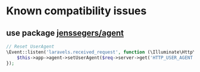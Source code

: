 # Known compatibility issues

## use package [jenssegers/agent](https://github.com/jenssegers/agent)

```PHP
// Reset UserAgent
\Event::listen('laravels.received_request', function (\Illuminate\Http\Request $req) {
    $this->app->agent->setUserAgent($req->server->get('HTTP_USER_AGENT'));
});
```
